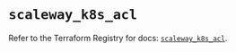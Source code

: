 # `scaleway_k8s_acl`

Refer to the Terraform Registry for docs: [`scaleway_k8s_acl`](https://registry.terraform.io/providers/scaleway/scaleway/2.57.0/docs/resources/k8s_acl).
